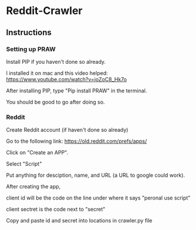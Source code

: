 # Reddit-Crawler

## Instructions 

### Setting up PRAW

Install PIP if you haven't done so already. 

I installed it on mac and this video helped: https://www.youtube.com/watch?v=ioZoC8_Hk7o

After installing PIP, type "Pip install PRAW" in the terminal.

You should be good to go after doing so. 


### Reddit
Create Reddit account (if haven't done so already)

Go to the following link: https://old.reddit.com/prefs/apps/

Click on "Create an APP".

Select "Script" 

Put anything for desciption, name, and URL (a URL to google could work).

After creating the app, 

client id will be the code on the line under where it says "peronal use script"

client sectret is the code next to "secret"

Copy and paste id and secret into locations in crawler.py file

